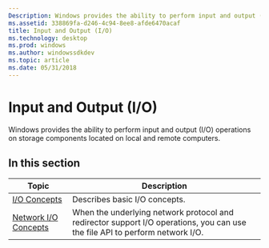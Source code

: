 ```yaml
---
Description: Windows provides the ability to perform input and output (I/O) operations on storage components located on local and remote computers.
ms.assetid: 338869fa-d246-4c94-8ee8-afde6470acaf
title: Input and Output (I/O)
ms.technology: desktop
ms.prod: windows
ms.author: windowssdkdev
ms.topic: article
ms.date: 05/31/2018
---
```


# Input and Output (I/O)

Windows provides the ability to perform input and output (I/O) operations on storage components located on local and remote computers.

## In this section



| Topic                                                       | Description                                                                                                                             |
|-------------------------------------------------------------|-----------------------------------------------------------------------------------------------------------------------------------------|
| [I/O Concepts](i-o-concepts.md)<br/>                 | Describes basic I/O concepts.<br/>                                                                                                |
| [Network I/O Concepts](network-i-o-concepts.md)<br/> | When the underlying network protocol and redirector support I/O operations, you can use the file API to perform network I/O.<br/> |



 

 

 




